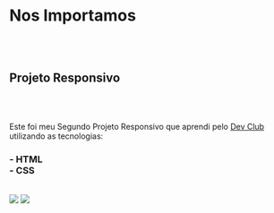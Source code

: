 
<h1>Nos Importamos </h1>
<br>
<br>
<h2> Projeto Responsivo </h2>
<br>
<br> 
<p> Este foi meu Segundo Projeto Responsivo que aprendi pelo <a href="https://rodolfomori.com.br/devclub">Dev Club</a> <br>
utilizando as tecnologias:</p>
<h3>
- HTML 
<br>
- CSS
</h3>
<br> 
<img src="https://github.com/Andreza27/Nos-Importamos-/blob/main/img/Captura%20de%20tela%202025-02-10%20175633.png?raw=true" /> 
<img src="https://github.com/Andreza27/Nos-Importamos-/blob/main/img/Captura%20de%20tela%202025-02-10%20175604.png?raw=true" />
